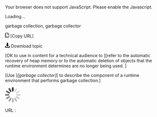 Your browser does not support JavaScript. Please enable the Javascript.

Loading...

garbage collection, garbage collector

![Copy URL](garbage-collection-garbage-collector_files/Copy.png) [Copy URL]

![Download](garbage-collection-garbage-collector_files/Download.png)
Download topic

[OK to use in content for a technical audience to ][refer to the automatic recovery of heap memory or to the automatic deletion of objects that the runtime environment determines are no longer being used. ]

[Use ]*[garbage collector]*[ to describe the component of a runtime environment that performs garbage collection.]

![In progress](garbage-collection-garbage-collector_files/activity-large.gif)

URL :


